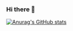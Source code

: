 ### Hi there 👋

<!--
**Red-0111/Red-0111** is a ✨ _special_ ✨ repository because its `README.md` (this file) appears on your GitHub profile.

Here are some ideas to get you started:

- 🔭 I’m currently working on Frontend Development
- 🌱 I’m currently learning Django
- 👯 I’m looking to collaborate on Backend Projects
- 🤔 I’m looking for help with Data Structures & Algorithms
- 💬 Ask me about anything that pops up in your mind, I'll be happy to help :D
- 📫 How to reach me: rudransh1482@gmail.com
- 😄 Pronouns: He/Him
- ⚡ Fun fact: You are eating density and tension if you are eating Roti xD
-->

[![Anurag's GitHub stats](https://github-readme-stats.vercel.app/api?username=Red-0111)](https://github.com/anuraghazra/github-readme-stats)
